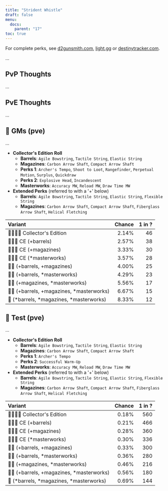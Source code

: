 ```yaml
---
title: "Strident Whistle"
draft: false
menu:
  docs:
    parent: "17"
toc: true
---
```


For complete perks, see [d2gunsmith.com](https://d2gunsmith.com/w/2591241074), [light.gg](https://www.light.gg/db/items/2591241074) or [destinytracker.com](https://destinytracker.com/destiny-2/db/items/2591241074).

...

## PvP Thoughts

...

## PvE Thoughts

...

## 👾 GMs (pve)

...

* **Collector's Edition Roll**
  * **Barrels**: `Agile Bowstring`, `Tactile String`, `Elastic String`
  * **Magazines**: `Carbon Arrow Shaft`, `Compact Arrow Shaft`
  * **Perks 1**: `Archer's Tempo`, `Shoot to Loot`, `Rangefinder`, `Perpetual Motion`, `Surplus`, `Quickdraw`
  * **Perks 2**: `Explosive Head`, `Incandescent`
  * **Masterworks**: `Accuracy MW`, `Reload MW`, `Draw Time MW`
* **Extended Perks** (referred to with a '+' below)
  * **Barrels**: `Agile Bowstring`, `Tactile String`, `Elastic String`, `Flexible String`
  * **Magazines**: `Carbon Arrow Shaft`, `Compact Arrow Shaft`, `Fiberglass Arrow Shaft`, `Helical Fletching`

| Variant | Chance | 1 in ? |
|:-|-:|-:|
| 👾👾👾🌟 Collector's Edition | 2.14% | 46 |
| 👾👾👾 CE (+barrels) | 2.57% | 38 |
| 👾👾👾 CE (+magazines) | 3.33% | 30 |
| 👾👾👾 CE (*masterworks) | 3.57% | 28 |
| 👾👾 (+barrels, +magazines) | 4.00% | 25 |
| 👾👾 (+barrels, *masterworks) | 4.29% | 23 |
| 👾👾 (+magazines, *masterworks) | 5.56% | 17 |
| 👾👾 (+barrels, +magazines, *masterworks) | 6.67% | 15 |
| 👾 (*barrels, *magazines, *masterworks) | 8.33% | 12 |

## 👾 Test (pve)

...

* **Collector's Edition Roll**
  * **Barrels**: `Agile Bowstring`, `Tactile String`, `Elastic String`
  * **Magazines**: `Carbon Arrow Shaft`, `Compact Arrow Shaft`
  * **Perks 1**: `Archer's Tempo`
  * **Perks 2**: `Successful Warm-Up`
  * **Masterworks**: `Accuracy MW`, `Reload MW`, `Draw Time MW`
* **Extended Perks** (referred to with a '+' below)
  * **Barrels**: `Agile Bowstring`, `Tactile String`, `Elastic String`, `Flexible String`
  * **Magazines**: `Carbon Arrow Shaft`, `Compact Arrow Shaft`, `Fiberglass Arrow Shaft`, `Helical Fletching`

| Variant | Chance | 1 in ? |
|:-|-:|-:|
| 👾👾👾🌟 Collector's Edition | 0.18% | 560 |
| 👾👾👾 CE (+barrels) | 0.21% | 466 |
| 👾👾👾 CE (+magazines) | 0.28% | 360 |
| 👾👾👾 CE (*masterworks) | 0.30% | 336 |
| 👾👾 (+barrels, +magazines) | 0.33% | 300 |
| 👾👾 (+barrels, *masterworks) | 0.36% | 280 |
| 👾👾 (+magazines, *masterworks) | 0.46% | 216 |
| 👾👾 (+barrels, +magazines, *masterworks) | 0.56% | 180 |
| 👾 (*barrels, *magazines, *masterworks) | 0.69% | 144 |
